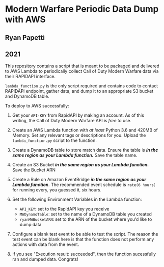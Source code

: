 # Modern Warfare Periodic Data Dump with AWS
## Ryan Papetti
## 2021

This repository contains a script that is meant to be packaged and delivered to AWS Lambda to periodically collect Call of Duty Modern Warfare data via their RAPIDAPI interface. 


`lambda_function.py` is the only script required and contains code to contact RAPIDAPI endpoint, gather data, and dump it to an appropriate S3 bucket and DynamoDB table. 

To deploy to AWS successfully:

1. Get your `API-KEY` from RapidAPI by making an account. As of this writing, the Call of Duty Modern Warfare API is *free* to use. 


2. Create an AWS Lambda function with *at least* Python 3.6 and 420MB of Memory. Set any relevant tags or descriptions for you. Upload the `lambda_function.py` script to the function.

3. Create a DynamoDB table to store match data. Ensure the table is ***in the same region as your Lambda function.*** Save the table name.

4. Create an S3 Bucket ***in the same region as your Lambda function.*** Save the Bucket ARN

5. Create a Rule on Amazon EventBridge ***in the same region as your Lambda function.*** The recommended event schedule is `rate(6 hours)` for running every, you guessed it, six hours. 


6. Set the following Environment Variables in the Lambda function: 

    - `API_KEY`: set to the RapidAPI key you receive
    - `MWDynamoTable`: set to the name of a DynamoDB table you created
    - `ryanMWBucketARN`: set to the ARN of the bucket where you'd like to dump data


7. Configure a blank test event to be able to test the script. The reason the test event can be blank here is that the function does not perform any actions with data from the event. 

8. If you see "Execution result: succeeded", then the function sucessfully ran and dumped data. Congrats!
